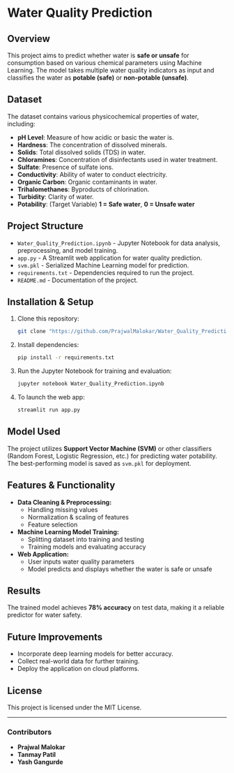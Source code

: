 # Water Quality Prediction

## Overview

This project aims to predict whether water is **safe or unsafe** for consumption based on various chemical parameters using Machine Learning. The model takes multiple water quality indicators as input and classifies the water as **potable (safe)** or **non-potable (unsafe)**.

## Dataset

The dataset contains various physicochemical properties of water, including:

- **pH Level**: Measure of how acidic or basic the water is.
- **Hardness**: The concentration of dissolved minerals.
- **Solids**: Total dissolved solids (TDS) in water.
- **Chloramines**: Concentration of disinfectants used in water treatment.
- **Sulfate**: Presence of sulfate ions.
- **Conductivity**: Ability of water to conduct electricity.
- **Organic Carbon**: Organic contaminants in water.
- **Trihalomethanes**: Byproducts of chlorination.
- **Turbidity**: Clarity of water.
- **Potability**: (Target Variable) **1 = Safe water**, **0 = Unsafe water**

## Project Structure

- `Water_Quality_Prediction.ipynb` - Jupyter Notebook for data analysis, preprocessing, and model training.
- `app.py` - A Streamlit web application for water quality prediction.
- `svm.pkl` - Serialized Machine Learning model for prediction.
- `requirements.txt` - Dependencies required to run the project.
- `README.md` - Documentation of the project.

## Installation & Setup

1. Clone this repository:
   ```bash
   git clone "https://github.com/PrajwalMalokar/Water_Quality_Prediction.git"
   ```
2. Install dependencies:
   ```bash
   pip install -r requirements.txt
   ```
3. Run the Jupyter Notebook for training and evaluation:
   ```bash
   jupyter notebook Water_Quality_Prediction.ipynb
   ```
4. To launch the web app:
   ```bash
   streamlit run app.py
   ```

## Model Used

The project utilizes **Support Vector Machine (SVM)** or other classifiers (Random Forest, Logistic Regression, etc.) for predicting water potability. The best-performing model is saved as `svm.pkl` for deployment.

## Features & Functionality

- **Data Cleaning & Preprocessing:**
  - Handling missing values
  - Normalization & scaling of features
  - Feature selection
- **Machine Learning Model Training:**
  - Splitting dataset into training and testing
  - Training models and evaluating accuracy
- **Web Application:**
  - User inputs water quality parameters
  - Model predicts and displays whether the water is safe or unsafe

## Results

The trained model achieves **78% accuracy** on test data, making it a reliable predictor for water safety.

## Future Improvements

- Incorporate deep learning models for better accuracy.
- Collect real-world data for further training.
- Deploy the application on cloud platforms.

## License

This project is licensed under the MIT License.

---

### Contributors

- **Prajwal Malokar**
- **Tanmay Patil**
- **Yash Gangurde** 



